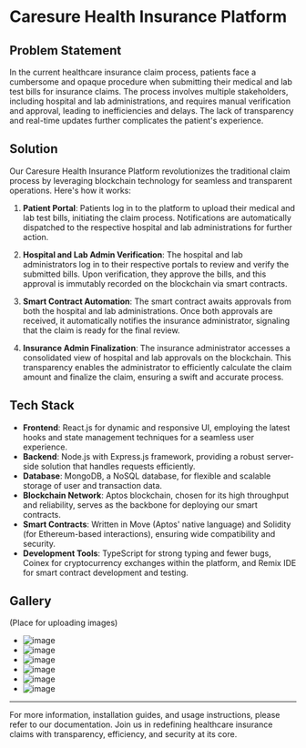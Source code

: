 # Caresure Health Insurance Platform

## Problem Statement

In the current healthcare insurance claim process, patients face a cumbersome and opaque procedure when submitting their medical and lab test bills for insurance claims. The process involves multiple stakeholders, including hospital and lab administrations, and requires manual verification and approval, leading to inefficiencies and delays. The lack of transparency and real-time updates further complicates the patient's experience. 

## Solution

Our Caresure Health Insurance Platform revolutionizes the traditional claim process by leveraging blockchain technology for seamless and transparent operations. Here's how it works:

1. **Patient Portal**: Patients log in to the platform to upload their medical and lab test bills, initiating the claim process. Notifications are automatically dispatched to the respective hospital and lab administrations for further action.

2. **Hospital and Lab Admin Verification**: The hospital and lab administrators log in to their respective portals to review and verify the submitted bills. Upon verification, they approve the bills, and this approval is immutably recorded on the blockchain via smart contracts.

3. **Smart Contract Automation**: The smart contract awaits approvals from both the hospital and lab administrations. Once both approvals are received, it automatically notifies the insurance administrator, signaling that the claim is ready for the final review.

4. **Insurance Admin Finalization**: The insurance administrator accesses a consolidated view of hospital and lab approvals on the blockchain. This transparency enables the administrator to efficiently calculate the claim amount and finalize the claim, ensuring a swift and accurate process.

## Tech Stack

- **Frontend**: React.js for dynamic and responsive UI, employing the latest hooks and state management techniques for a seamless user experience.
- **Backend**: Node.js with Express.js framework, providing a robust server-side solution that handles requests efficiently.
- **Database**: MongoDB, a NoSQL database, for flexible and scalable storage of user and transaction data.
- **Blockchain Network**: Aptos blockchain, chosen for its high throughput and reliability, serves as the backbone for deploying our smart contracts.
- **Smart Contracts**: Written in Move (Aptos' native language) and Solidity (for Ethereum-based interactions), ensuring wide compatibility and security.
- **Development Tools**: TypeScript for strong typing and fewer bugs, Coinex for cryptocurrency exchanges within the platform, and Remix IDE for smart contract development and testing.

## Gallery

(Place for uploading images)

- ![image](https://github.com/saatvik-29/devtry/assets/121422100/30094815-340f-4ba5-bf15-514d7e627d8a)
- ![image](https://github.com/saatvik-29/devtry/assets/121422100/ed240f6c-3066-4836-95b5-33d0d596cee0)
- ![image](https://github.com/saatvik-29/devtry/assets/121422100/eb9a111a-ea56-4ff5-8eb3-275a36acb6b1)
- ![image](https://github.com/saatvik-29/devtry/assets/121422100/0b67b2da-66dc-4264-b6e7-90f19b25e8a6)
- ![image](https://github.com/saatvik-29/devtry/assets/121422100/c049aee1-c532-4d46-a9a7-8e3f05b8ee1d)
- ![image](https://github.com/saatvik-29/devtry/assets/121422100/72d32763-3997-450f-8a50-e97d50b6eb94)



---

For more information, installation guides, and usage instructions, please refer to our documentation. Join us in redefining healthcare insurance claims with transparency, efficiency, and security at its core.
